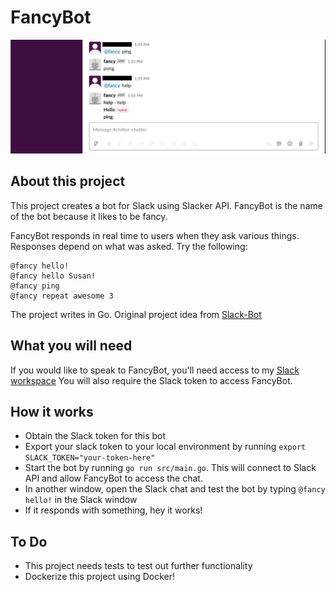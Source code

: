 # FancyBot

![What fancy Bot looks like](./bot.png)

## About this project
This project creates a bot for Slack using Slacker API. FancyBot is the name of the bot because it likes to be fancy. 

FancyBot responds in real time to users when they ask various things. Responses depend on what was asked. Try the following:

```
@fancy hello!
@fancy hello Susan!
@fancy ping
@fancy repeat awesome 3 
```

The project writes in Go. Original project idea from [Slack-Bot](https://github.com/shomali11/slacker)

## What you will need
If you would like to speak to FancyBot, you'll need access to my [Slack workspace](https://app.slack.com/client/T016S4JHR1C/C016Z89ESM9/thread/C016Z89ESM9-1599020105.007200) You will also require the Slack token to access FancyBot.


## How it works
- Obtain the Slack token for this bot
- Export your slack token to your local environment by running 
  `export SLACK_TOKEN="your-token-here"`
- Start the bot by running `go run src/main.go`. This will connect to Slack API and allow FancyBot to access the chat.
- In another window, open the Slack chat and test the bot by typing `@fancy hello!` in the Slack window 
- If it responds with something, hey it works!

## To Do
- This project needs tests to test out further functionality
- Dockerize this project using Docker! 
